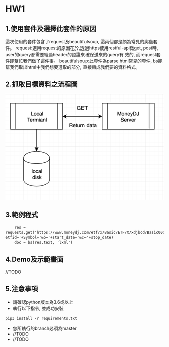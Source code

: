 # HW1 

## 1.使用套件及選擇此套件的原因
這次使用的套件包含了request及beautifulsoup, 這兩個都是頗為常見的爬蟲套件。
request:選用request的原因在於,透過https使用restful-api做get, post時, user的query都需要經過header的認證來確保送來的query有
效的, 而request套件即幫忙我們做了這件事。
beautifulsoup:此套件為parse html常見的套件, bs能幫我們取出html中我們想要選取的部分, 直接轉成我們要的資料格式。

## 2.抓取目標資料之流程圖
![image](https://github.com/LeoChang84/FinTech-1/blob/master/HW1/img/flow.png)

## 3.範例程式
```
    res = requests.get('https://www.moneydj.com/etf/x/Basic/ETF/X/xdjbcd/Basic0003BCD.xdjbcd?etfid='+Symbol+'&b='+start_date+'&c='+stop_date)
    doc = bs(res.text, 'lxml')
```

## 4.Demo及示範畫面

//TODO

## 5.注意事項
* 請確認python版本為3.6或以上
* 執行以下指令, 並成功安裝

```
pip3 install -r requirements.txt
```

* 您所執行的branch必須為master
* //TODO
* //TODO

